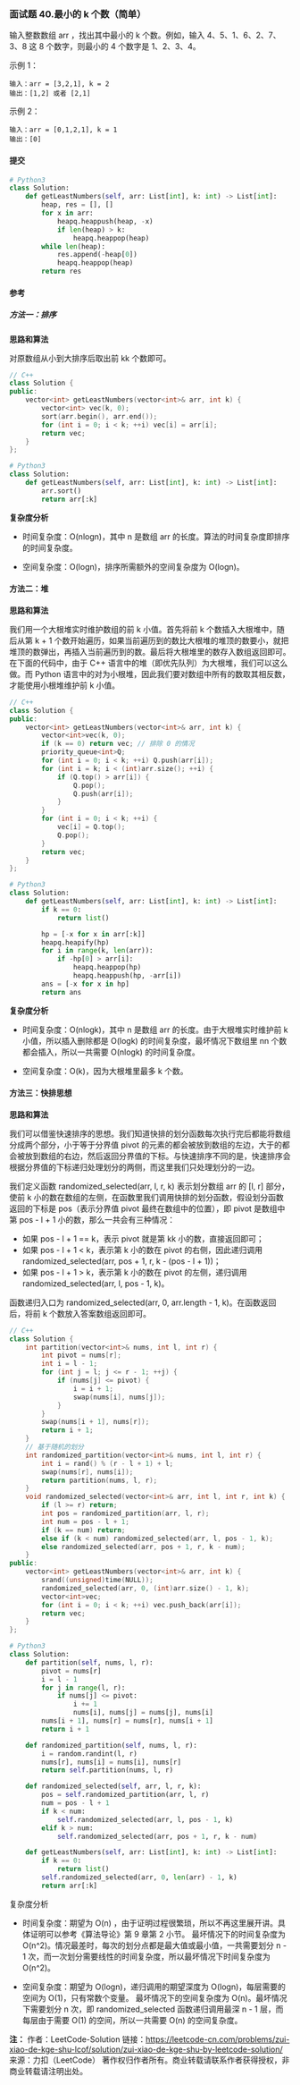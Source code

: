 ### 面试题 40.最小的 k 个数（简单）

输入整数数组 arr ，找出其中最小的 k 个数。例如，输入 4、5、1、6、2、7、3、8 这 8 个数字，则最小的 4 个数字是 1、2、3、4。

示例 1：

```text
输入：arr = [3,2,1], k = 2
输出：[1,2] 或者 [2,1]
```

示例 2：

```text
输入：arr = [0,1,2,1], k = 1
输出：[0]
```

#### 提交

```py
# Python3
class Solution:
    def getLeastNumbers(self, arr: List[int], k: int) -> List[int]:
        heap, res = [], []
        for x in arr:
            heapq.heappush(heap, -x)
            if len(heap) > k:
                heapq.heappop(heap)
        while len(heap):
            res.append(-heap[0])
            heapq.heappop(heap)
        return res
```

#### 参考

##### 方法一：排序

**思路和算法**

对原数组从小到大排序后取出前 kk 个数即可。

```c++
// C++
class Solution {
public:
    vector<int> getLeastNumbers(vector<int>& arr, int k) {
        vector<int> vec(k, 0);
        sort(arr.begin(), arr.end());
        for (int i = 0; i < k; ++i) vec[i] = arr[i];
        return vec;
    }
};
```

```py
# Python3
class Solution:
    def getLeastNumbers(self, arr: List[int], k: int) -> List[int]:
        arr.sort()
        return arr[:k]
```

**复杂度分析**

- 时间复杂度：O(nlogn)，其中 n 是数组 arr 的长度。算法的时间复杂度即排序的时间复杂度。

- 空间复杂度：O(logn)，排序所需额外的空间复杂度为 O(logn)。

#### 方法二：堆

**思路和算法**

我们用一个大根堆实时维护数组的前 k 小值。首先将前 k 个数插入大根堆中，随后从第 k + 1 个数开始遍历，如果当前遍历到的数比大根堆的堆顶的数要小，就把堆顶的数弹出，再插入当前遍历到的数。最后将大根堆里的数存入数组返回即可。在下面的代码中，由于 C++ 语言中的堆（即优先队列）为大根堆，我们可以这么做。而 Python 语言中的对为小根堆，因此我们要对数组中所有的数取其相反数，才能使用小根堆维护前 k 小值。

```c++
// C++
class Solution {
public:
    vector<int> getLeastNumbers(vector<int>& arr, int k) {
        vector<int>vec(k, 0);
        if (k == 0) return vec; // 排除 0 的情况
        priority_queue<int>Q;
        for (int i = 0; i < k; ++i) Q.push(arr[i]);
        for (int i = k; i < (int)arr.size(); ++i) {
            if (Q.top() > arr[i]) {
                Q.pop();
                Q.push(arr[i]);
            }
        }
        for (int i = 0; i < k; ++i) {
            vec[i] = Q.top();
            Q.pop();
        }
        return vec;
    }
};
```

```py
# Python3
class Solution:
    def getLeastNumbers(self, arr: List[int], k: int) -> List[int]:
        if k == 0:
            return list()

        hp = [-x for x in arr[:k]]
        heapq.heapify(hp)
        for i in range(k, len(arr)):
            if -hp[0] > arr[i]:
                heapq.heappop(hp)
                heapq.heappush(hp, -arr[i])
        ans = [-x for x in hp]
        return ans
```

**复杂度分析**

- 时间复杂度：O(nlogk)，其中 n 是数组 arr 的长度。由于大根堆实时维护前 k 小值，所以插入删除都是 O(logk) 的时间复杂度，最坏情况下数组里 nn 个数都会插入，所以一共需要 O(nlogk) 的时间复杂度。

- 空间复杂度：O(k)，因为大根堆里最多 k 个数。

#### 方法三：快排思想

**思路和算法**

我们可以借鉴快速排序的思想。我们知道快排的划分函数每次执行完后都能将数组分成两个部分，小于等于分界值 pivot 的元素的都会被放到数组的左边，大于的都会被放到数组的右边，然后返回分界值的下标。与快速排序不同的是，快速排序会根据分界值的下标递归处理划分的两侧，而这里我们只处理划分的一边。

我们定义函数 randomized_selected(arr, l, r, k) 表示划分数组 arr 的 [l, r] 部分，使前 k 小的数在数组的左侧，在函数里我们调用快排的划分函数，假设划分函数返回的下标是 pos（表示分界值 pivot 最终在数组中的位置），即 pivot 是数组中第 pos - l + 1 小的数，那么一共会有三种情况：

- 如果 pos - l + 1 == k，表示 pivot 就是第 kk 小的数，直接返回即可；
- 如果 pos - l + 1 < k，表示第 k 小的数在 pivot 的右侧，因此递归调用 randomized_selected(arr, pos + 1, r, k - (pos - l + 1))；
- 如果 pos - l + 1 > k，表示第 k 小的数在 pivot 的左侧，递归调用 randomized_selected(arr, l, pos - 1, k)。

函数递归入口为 randomized_selected(arr, 0, arr.length - 1, k)。在函数返回后，将前 k 个数放入答案数组返回即可。

```c++
// C++
class Solution {
    int partition(vector<int>& nums, int l, int r) {
        int pivot = nums[r];
        int i = l - 1;
        for (int j = l; j <= r - 1; ++j) {
            if (nums[j] <= pivot) {
                i = i + 1;
                swap(nums[i], nums[j]);
            }
        }
        swap(nums[i + 1], nums[r]);
        return i + 1;
    }
    // 基于随机的划分
    int randomized_partition(vector<int>& nums, int l, int r) {
        int i = rand() % (r - l + 1) + l;
        swap(nums[r], nums[i]);
        return partition(nums, l, r);
    }
    void randomized_selected(vector<int>& arr, int l, int r, int k) {
        if (l >= r) return;
        int pos = randomized_partition(arr, l, r);
        int num = pos - l + 1;
        if (k == num) return;
        else if (k < num) randomized_selected(arr, l, pos - 1, k);
        else randomized_selected(arr, pos + 1, r, k - num);
    }
public:
    vector<int> getLeastNumbers(vector<int>& arr, int k) {
        srand((unsigned)time(NULL));
        randomized_selected(arr, 0, (int)arr.size() - 1, k);
        vector<int>vec;
        for (int i = 0; i < k; ++i) vec.push_back(arr[i]);
        return vec;
    }
};
```

```py
# Python3
class Solution:
    def partition(self, nums, l, r):
        pivot = nums[r]
        i = l - 1
        for j in range(l, r):
            if nums[j] <= pivot:
                i += 1
                nums[i], nums[j] = nums[j], nums[i]
        nums[i + 1], nums[r] = nums[r], nums[i + 1]
        return i + 1

    def randomized_partition(self, nums, l, r):
        i = random.randint(l, r)
        nums[r], nums[i] = nums[i], nums[r]
        return self.partition(nums, l, r)

    def randomized_selected(self, arr, l, r, k):
        pos = self.randomized_partition(arr, l, r)
        num = pos - l + 1
        if k < num:
            self.randomized_selected(arr, l, pos - 1, k)
        elif k > num:
            self.randomized_selected(arr, pos + 1, r, k - num)

    def getLeastNumbers(self, arr: List[int], k: int) -> List[int]:
        if k == 0:
            return list()
        self.randomized_selected(arr, 0, len(arr) - 1, k)
        return arr[:k]
```

复杂度分析

- 时间复杂度：期望为 O(n) ，由于证明过程很繁琐，所以不再这里展开讲。具体证明可以参考《算法导论》第 9 章第 2 小节。
  最坏情况下的时间复杂度为 O(n^2)。情况最差时，每次的划分点都是最大值或最小值，一共需要划分 n - 1 次，而一次划分需要线性的时间复杂度，所以最坏情况下时间复杂度为 O(n^2)。

- 空间复杂度：期望为 O(logn)，递归调用的期望深度为 O(logn)，每层需要的空间为 O(1)，只有常数个变量。
  最坏情况下的空间复杂度为 O(n)。最坏情况下需要划分 n 次，即 randomized_selected 函数递归调用最深 n - 1 层，而每层由于需要 O(1) 的空间，所以一共需要 O(n) 的空间复杂度。

**注：**
作者：LeetCode-Solution
链接：https://leetcode-cn.com/problems/zui-xiao-de-kge-shu-lcof/solution/zui-xiao-de-kge-shu-by-leetcode-solution/
来源：力扣（LeetCode）
著作权归作者所有。商业转载请联系作者获得授权，非商业转载请注明出处。
